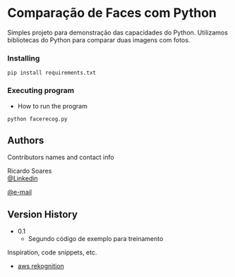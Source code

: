 # Comparação de Faces com Python

Simples projeto para demonstração das capacidades do Python. Utilizamos bibliotecas do Python para comparar duas imagens com fotos.

### Installing
```
pip install requirements.txt
```

### Executing program

* How to run the program
```
python facerecog.py
```

## Authors

Contributors names and contact info

Ricardo Soares  
[@Linkedin](https://www.linkedin.com/in/ricardo-do-amaral-soares-8378174/)

[@e-mail](ricardo.a.soares@global.ntt)

## Version History

* 0.1
    * Segundo código de exemplo para treinamento

Inspiration, code snippets, etc.
* [aws rekognition](https://aws.amazon.com/pt/rekognition/)
